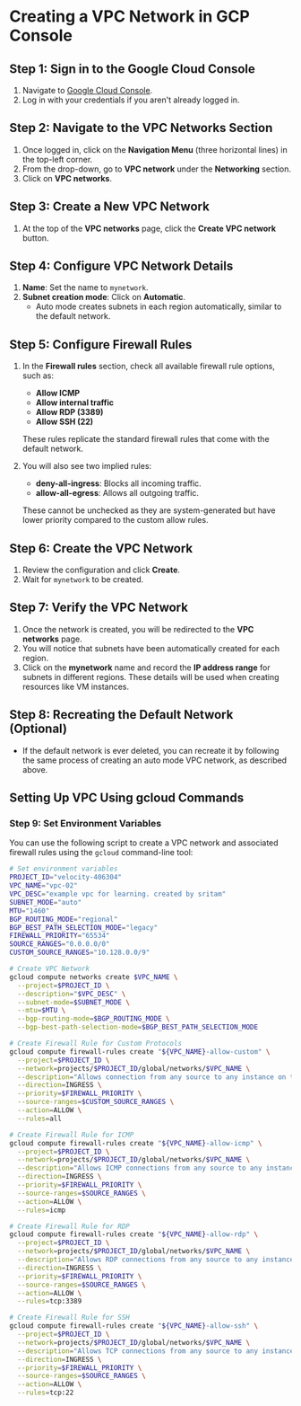 # Creating a VPC Network in GCP Console

## Step 1: Sign in to the Google Cloud Console
1. Navigate to [Google Cloud Console](https://console.cloud.google.com/).
2. Log in with your credentials if you aren't already logged in.

## Step 2: Navigate to the VPC Networks Section
1. Once logged in, click on the **Navigation Menu** (three horizontal lines) in the top-left corner.
2. From the drop-down, go to **VPC network** under the **Networking** section.
3. Click on **VPC networks**.

## Step 3: Create a New VPC Network
1. At the top of the **VPC networks** page, click the **Create VPC network** button.
   
## Step 4: Configure VPC Network Details
1. **Name**: Set the name to `mynetwork`.
2. **Subnet creation mode**: Click on **Automatic**.
   - Auto mode creates subnets in each region automatically, similar to the default network.

## Step 5: Configure Firewall Rules
1. In the **Firewall rules** section, check all available firewall rule options, such as:
   - **Allow ICMP**
   - **Allow internal traffic**
   - **Allow RDP (3389)**
   - **Allow SSH (22)**
   
   These rules replicate the standard firewall rules that come with the default network.
   
2. You will also see two implied rules:
   - **deny-all-ingress**: Blocks all incoming traffic.
   - **allow-all-egress**: Allows all outgoing traffic.
   
   These cannot be unchecked as they are system-generated but have lower priority compared to the custom allow rules.

## Step 6: Create the VPC Network
1. Review the configuration and click **Create**.
2. Wait for `mynetwork` to be created.

## Step 7: Verify the VPC Network
1. Once the network is created, you will be redirected to the **VPC networks** page.
2. You will notice that subnets have been automatically created for each region.
3. Click on the **mynetwork** name and record the **IP address range** for subnets in different regions. These details will be used when creating resources like VM instances.

## Step 8: Recreating the Default Network (Optional)
- If the default network is ever deleted, you can recreate it by following the same process of creating an auto mode VPC network, as described above.

## Setting Up VPC Using gcloud Commands

### Step 9: Set Environment Variables
You can use the following script to create a VPC network and associated firewall rules using the `gcloud` command-line tool:

```bash
# Set environment variables
PROJECT_ID="velocity-406304"
VPC_NAME="vpc-02"
VPC_DESC="example vpc for learning. created by sritam"
SUBNET_MODE="auto"
MTU="1460"
BGP_ROUTING_MODE="regional"
BGP_BEST_PATH_SELECTION_MODE="legacy"
FIREWALL_PRIORITY="65534"
SOURCE_RANGES="0.0.0.0/0"
CUSTOM_SOURCE_RANGES="10.128.0.0/9"

# Create VPC Network
gcloud compute networks create $VPC_NAME \
  --project=$PROJECT_ID \
  --description="$VPC_DESC" \
  --subnet-mode=$SUBNET_MODE \
  --mtu=$MTU \
  --bgp-routing-mode=$BGP_ROUTING_MODE \
  --bgp-best-path-selection-mode=$BGP_BEST_PATH_SELECTION_MODE

# Create Firewall Rule for Custom Protocols
gcloud compute firewall-rules create "${VPC_NAME}-allow-custom" \
  --project=$PROJECT_ID \
  --network=projects/$PROJECT_ID/global/networks/$VPC_NAME \
  --description="Allows connection from any source to any instance on the network using custom protocols." \
  --direction=INGRESS \
  --priority=$FIREWALL_PRIORITY \
  --source-ranges=$CUSTOM_SOURCE_RANGES \
  --action=ALLOW \
  --rules=all

# Create Firewall Rule for ICMP
gcloud compute firewall-rules create "${VPC_NAME}-allow-icmp" \
  --project=$PROJECT_ID \
  --network=projects/$PROJECT_ID/global/networks/$VPC_NAME \
  --description="Allows ICMP connections from any source to any instance on the network." \
  --direction=INGRESS \
  --priority=$FIREWALL_PRIORITY \
  --source-ranges=$SOURCE_RANGES \
  --action=ALLOW \
  --rules=icmp

# Create Firewall Rule for RDP
gcloud compute firewall-rules create "${VPC_NAME}-allow-rdp" \
  --project=$PROJECT_ID \
  --network=projects/$PROJECT_ID/global/networks/$VPC_NAME \
  --description="Allows RDP connections from any source to any instance on the network using port 3389." \
  --direction=INGRESS \
  --priority=$FIREWALL_PRIORITY \
  --source-ranges=$SOURCE_RANGES \
  --action=ALLOW \
  --rules=tcp:3389

# Create Firewall Rule for SSH
gcloud compute firewall-rules create "${VPC_NAME}-allow-ssh" \
  --project=$PROJECT_ID \
  --network=projects/$PROJECT_ID/global/networks/$VPC_NAME \
  --description="Allows TCP connections from any source to any instance on the network using port 22." \
  --direction=INGRESS \
  --priority=$FIREWALL_PRIORITY \
  --source-ranges=$SOURCE_RANGES \
  --action=ALLOW \
  --rules=tcp:22
